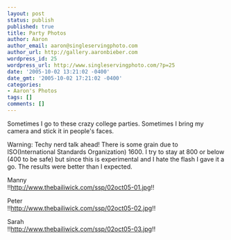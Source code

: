 ```yaml
---
layout: post
status: publish
published: true
title: Party Photos
author: Aaron
author_email: aaron@singleservingphoto.com
author_url: http://gallery.aaronbieber.com
wordpress_id: 25
wordpress_url: http://www.singleservingphoto.com/?p=25
date: '2005-10-02 13:21:02 -0400'
date_gmt: '2005-10-02 17:21:02 -0400'
categories:
- Aaron's Photos
tags: []
comments: []
---
```

Sometimes I go to these crazy college parties. Sometimes I bring my
camera and stick it in people's faces.

Warning: Techy nerd talk ahead! There is some grain due to
ISO(International Standards Organization) 1600. I try to stay at 800 or
below (400 to be safe) but since this is experimental and I hate the
flash I gave it a go. The results were better than I expected.

Manny\
 !!http://www.thebailiwick.com/ssp/02oct05-01.jpg!!

Peter\
 !!http://www.thebailiwick.com/ssp/02oct05-02.jpg!!

Sarah\
 !!http://www.thebailiwick.com/ssp/02oct05-03.jpg!!

